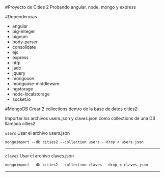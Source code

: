 #Proyecto de Cities 2
Probando angular, node, mongo y express

#Dependencias
- angular
- big-integer
- bignum
- body-parser
- consolidate
- ejs
- express
- http
- jade
- jquery
- mongoose
- mongoose-middleware
- ngstorage
- node-localstorage
- socket.io

#MongoDB
Crear 2 collections dentro de la base de datos cities2:

Importar los archivos users.json y claves.json como collections de una DB llamada cities2

`users`
Usar el archivo users.json

`mongoimport --db cities2 --collection users --drop < users.json`

----------
`claves`
Usar el archivo claves.json

`mongoimport --db cities2 --collection claves --drop < claves.json`

----------